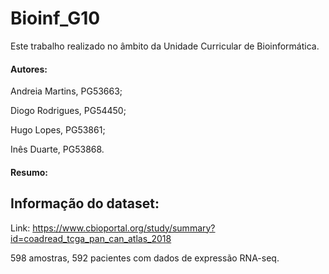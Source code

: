 # Bioinf_G10
Este trabalho realizado no âmbito da Unidade Curricular de Bioinformática.

#### Autores:
Andreia Martins, PG53663;

Diogo Rodrigues, PG54450;

Hugo Lopes, PG53861;

Inês Duarte, PG53868.

#### Resumo:

## Informação do dataset:
Link: https://www.cbioportal.org/study/summary?id=coadread_tcga_pan_can_atlas_2018

598 amostras,
592 pacientes com dados de expressão RNA-seq.
